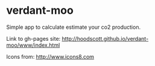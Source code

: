 # verdant-moo

Simple app to calculate estimate your co2 production.

Link to gh-pages site:
http://hoodscott.github.io/verdant-moo/www/index.html

Icons from:
http://www.icons8.com
